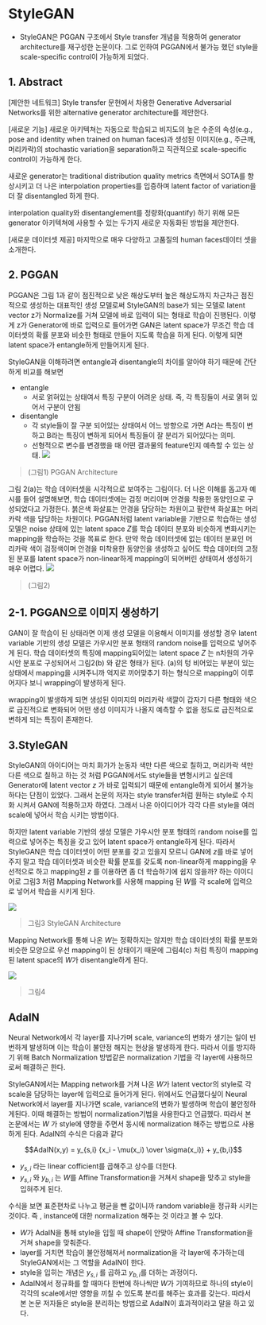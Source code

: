 # StyleGAN


- StyleGAN은 PGGAN 구조에서 Style transfer 개념을 적용하여 generator architecture를 재구성한 논문이다. 그로 인하여 PGGAN에서 불가능 했던 style을 scale-specific control이 가능하게 되었다.


## 1. Abstract 
[제안한 네트워크]
Style transfer 문헌에서 차용한 Generative Adversarial Networks를 위한 alternative generator architecture를 제안한다.

[새로운 기능]
새로운 아키텍쳐는 자동으로 학습되고 비지도의 높은 수준의 속성(e.g., pose and identity when trained on human faces)과 생성된 이미지(e.g., 주근깨, 머리카락)의 stochastic variation을 separation하고 직관적으로 scale-specific control이 가능하게 한다. 

새로운 generator는 traditional distribution quality metrics 측면에서 SOTA를 향상시키고 더 나은 interpolation properties를 입증하며 latent factor of variation을 더 잘 disentangled 하게 한다. 

interpolation quality와 disentanglement를 정량화(quantify) 하기 위해 모든 generator 아키텍쳐에 사용할 수 있는 두가지 새로운 자동화된 방법을 제안한다. 

[새로운 데이터셋 제공]
마지막으로 매우 다양하고 고품질의 human faces데이터 셋을 소개한다.



## 2. PGGAN
PGGAN은 그림 1과 같이 점진적으로 낮은 해상도부터 높은 해상도까지 차근차근 점진적으로 생성하는 대표적인 생성 모델로써 StyleGAN의 base가 되는 모델로 latent vector z가 Normalize를 거쳐 모델에 바로 입력이 되는 형태로 학습이 진행된다. 이렇게 z가 Generator에 바로 입력으로 들어가면 GAN은 latent space가 무조건 학습 데이터셋의 확률 분포와 비슷한 형태로 만들어 지도록 학습을 하게 된다. 
이렇게 되면 latent space가 entangle하게 만들어지게 된다. 

StyleGAN을 이해하려면 entangle과 disentangle의 차이를 알아야 하기 때문에 간단하게 비교를 해보면 

- entangle
	- 서로 얽혀있는 상태여서 특징 구분이 어려운 상태. 즉, 각 특징들이 서로 엵혀 있어서 구분이 안됨 
- disentangle
	- 각 style들이 잘 구분 되어있는 상태여서 어느 방향으로 가면 A라는 특징이 변하고 B라는 특징이 변하게 되어서 특징들이 잘 분리가 되어있다는 의미.
	- 선형적으로 변수를 변경했을 때 어떤 결과물의 feature인지 예측할 수 있는 상태.
![](../../Data/논문_StyleGAN/pggan2.png)
>(그림1) PGGAN Architecture



그림 2(a)는 학습 데이터셋을 시각적으로 보여주는 그림이다. 더 나은 이해를 돕고자 예시를 들어 설명해보면, 학습 데이터셋에는 검정 머리이며 안경을 착용한 동양인으로 구성되었다고 가정한다. 붉은색 화살표는 안경을 담당하는 차원이고 팔란색 화살표는 머리카락 색을 담당하는 차원이다. PGGAN처럼 latent variable을 기반으로 학습하는 생성모델은 noise 상태에 있는 latent space $Z$를 학습 데이터 분포와 비슷하게 변화시키는 mapping을 학습하는 것을 목표로 한다. 만약 학습 데이터셋에 없는 데이터 분포인 머리카락 색이 검정색이며 안경을 미착용한 동양인을 생성하고 싶어도 학습 데이터의 고정된 분포를 latent space가 non-linear하게 mapping이 되어버린 상태여서 생성하기 매우 어렵다.
![](styleGAN1.png)
>(그림2)




## 2-1. PGGAN으로 이미지 생성하기

GAN이 잘 학습이 된 상태라면 이제 생성 모델을 이용해서 이미지를 생성할 경우 latent variable 기반의 생성 모델은 가우시안 분포 형태의 random noise를 입력으로 넣어주게 된다. 학습 데이터셋의 특징에 mapping되어있는 latent space $Z$ 는 n차원의 가우시안 분포로 구성되어서 그림2(b) 와 같은 형태가 된다. (a)의 텅 비어있는 부분이 있는 상태에서 mapping을 시켜주니까 억지로 끼어맞추기 하는 형식으로 mapping이 이루어지다 보니 wrapping이 발생하게 된다.

wrapping이 발생하게 되면 생성된 이미지의 머리카락 색깔이 갑자기 다른 형태와 색으로 급진적으로 변화되어 어떤 생성 이미지가 나올지 예측할 수 없을 정도로 급진적으로 변하게 되는 특징이 존재한다.




## 3.StyleGAN 

StyleGAN의 아이디어는 마치 화가가 눈동자 색만 다른 색으로 칠하고, 머리카락 색만 다른 색으로 칠하고 하는 것 처럼 PGGAN에서도 style들을 변형시키고 싶은데 Generator에 latent vector $z$ 가 바로 입력되기 때문에 entangle하게 되어서 불가능하다는 단점이 있었다. 그래서 논문의 저자는 style transfer처럼 원하는 style로 수치화 시켜서 GAN에 적용하고자 하였다. 그래서 나온 아이디어가 각각 다른 style을 여러 scale에 넣어서 학습 시키는 방법이다. 

하지만 latent variable 기반의 생성 모델은 가우시안 분포 형태의 random noise를 입력으로 넣어주는 특징을 갖고 있어 latent space가 entangle하게 된다. 따라서 StyleGAN은 학습 데이터셋이 어떤 분포를 갖고 있을지 모르니 GAN에 $z$를 바로 넣어주지 말고 학습 데이터셋과 비슷한 확률 분포를 갖도록 non-linear하게 mapping을 우선적으로 하고 mapping된 $z$ 를 이용하면 좀 더 학습하기에 쉽지 않을까? 하는 이이디어로 그림3 처럼 Mapping Network를 사용해 mapping 된 $W$를 각 scale에 입력으로 넣어서 학습을 시키게 된다.

![](styleGAN2.png)
> 그림3 StyleGAN Architecture



Mapping Network를 통해 나온 $W$는 정확하지는 않지만 학습 데이터셋의 확률 분포와 비슷한 모양으로 우선 mapping이 된 상태이기 때문에 그림4(c) 처럼 특징이 mapping된 latent space의 $W$가 disentangle하게 된다.

![](styleGAN3.png)
> 그림4



## AdaIN 

Neural Network에서 각 layer를 지나가며 scale, variance의 변화가 생기는 일이 빈번하게 발생하며 이는 학습이 불안정 해지는 현상을 발생하게 한다. 따라서 이를 방지하기 위해 Batch Normalization 방법같은 normalization 기법을 각 layer에 사용하므로써 해결하곤 한다. 

StyleGAN에서는 Mapping network를 거쳐 나온 $W$가 latent vector의 style로 각 scale을 담당하는 layer에 입력으로 들어가게 된다. 위에서도 언급했다싶이 Neural Network에서 layer를 지나가면 scale, variance의 변화가 발생하며 학습이 불안정하게된다. 이때 해결하는 방법이 normalization기법을 사용한다고 언급헸다. 따라서 본 논문에서는 $W$ 가 style에 영향을 주면서 동시에 normalization 해주는 방법으로 사용하게 된다. AdaIN의 수식은 다음과 같다 

$$AdaIN(x,y) = y_{s,i} {x_i - \mu(x_i) \over \sigma(x_i)} + y_{b,i}$$
- $y_{s,i}$ 라는 linear cofficient를 곱해주고 상수를 더한다.
- $y_{s,i}$ 와 $y_{b,i}$ 는 $W$를 Affine Transformation을 거쳐서 shape을 맞추고 style을 입혀주게 된다.

수식을 보면 표준편차로 나누고 평균을 뺀 값이니까 random variable을 정규화 시키는 것이다.
즉 , instance에 대한 normalization 해주는 것 이라고 볼 수 있다. 

- $W$가 AdaIN을  통해 style을 입힐 때 shape이 안맞아 Affine Transformation을 거쳐 shape을 맞춰준다. 
- layer를 거치면 학습이 불안정해져서 normalization을 각 layer에 추가하는데 StyleGAN에서는 그 역할을 AdaIN이 한다. 
- style을 입히는 개념은 $y_{s,i}$ 를 곱하고 $y_{b,i}$를 더하는 과정이다. 
- AdaIN에서 정규화를 할 때마다 한번에 하나씩만 $W$가 기여하므로 하나의 style이 각각의 scale에서만 영향을 끼칠 수 있도록 분리를 해주는 효과를 갖는다. 따라서 본 논문 저자들은 style을 분리하는 방법으로 AdaIN이 효과적이라고 말을 하고 있다.


